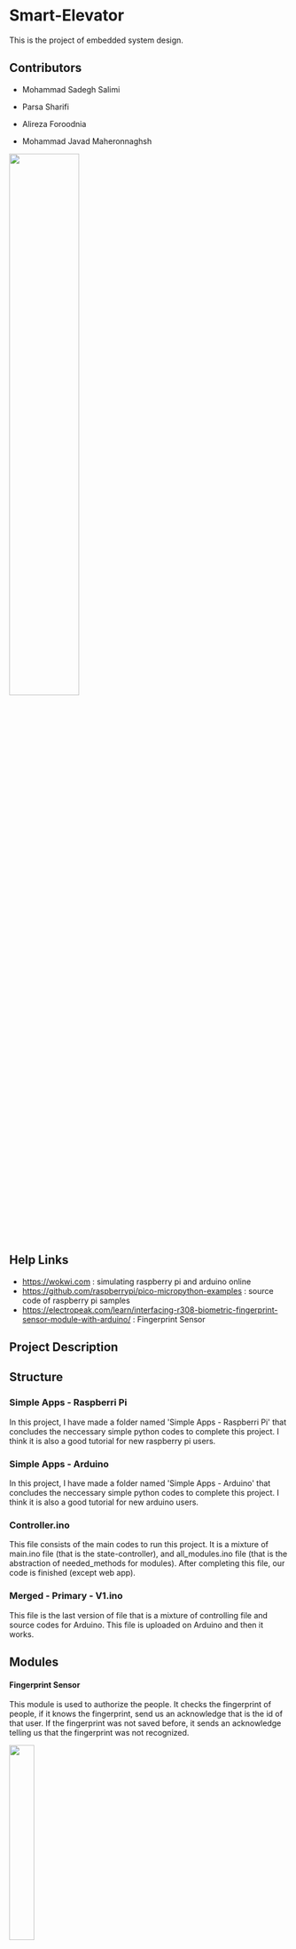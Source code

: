 # Smart-Elevator
This is the project of embedded system design.

## Contributors
* Mohammad Sadegh Salimi

* Parsa Sharifi

* Alireza Foroodnia

* Mohammad Javad Maheronnaghsh

<img src="https://user-images.githubusercontent.com/45296858/217477922-8b27599c-1a28-4232-8c24-69ef5d07f824.jpg" width=50% height=50%>

## Help Links
* https://wokwi.com : simulating raspberry pi and arduino online
* https://github.com/raspberrypi/pico-micropython-examples : source code of raspberry pi samples
* https://electropeak.com/learn/interfacing-r308-biometric-fingerprint-sensor-module-with-arduino/ : Fingerprint Sensor

## Project Description

## Structure
### Simple Apps - Raspberri Pi
In this project, I have made a folder named 'Simple Apps - Raspberri Pi' that concludes the neccessary simple python codes to complete this project. I think it is also a good tutorial for new raspberry pi users.
### Simple Apps - Arduino
In this project, I have made a folder named 'Simple Apps - Arduino' that concludes the neccessary simple python codes to complete this project. I think it is also a good tutorial for new arduino users.

### Controller.ino
This file consists of the main codes to run this project.
It is a mixture of main.ino file (that is the state-controller), and all_modules.ino file (that is the abstraction of needed_methods for modules).
After completing this file, our code is finished (except web app).
### Merged - Primary - V1.ino
This file is the last version of file that is a mixture of controlling file and source codes for Arduino.
This file is uploaded on Arduino and then it works.
## Modules
#### Fingerprint Sensor
This module is used to authorize the people. It checks the fingerprint of people, if it knows the fingerprint, send us an acknowledge that is the id of that user.
If the fingerprint was not saved before, it sends an acknowledge telling us that the fingerprint was not recognized.

<img src="https://user-images.githubusercontent.com/45296858/217478372-8adc5ea0-1d8f-4928-a03e-d4bc0f9e1ac1.png" width=30% height=30%>

Source of image: https://www.adafruit.com/product/751

#### Keypad
It is 4*4 keypad. We can give it a hashtable that maps each of these 16 keys to 16 characters. we can define this hashtable by ourselves.

<img src="https://user-images.githubusercontent.com/45296858/217478588-8498bac6-fb8d-4a8e-a02d-d0b4d387f405.png" width=40% height=40%>

Source of image: https://lastminuteengineers.com/arduino-keypad-tutorial/

#### Light Sensor
This is a module for detecting light intensity, but unfortunately it broke down in our project due to connecting GND and VDD in reversly.

<img src="https://user-images.githubusercontent.com/45296858/217478976-71c68fd4-8bdd-4cb2-ac1d-1fcb6a42fabd.png" width=30% height=30%>

Source of image: https://www.walmart.ca/en/ip/Light-Intensity-Detection-Sensor-Photoresistor-Module-4-Pin-for-Arduino-UNO/PRD0ZRILHDNCH9E

#### Buzzer
It is a very simple module to create sound. We can define the frequency of sound in our code.

<img src="https://user-images.githubusercontent.com/45296858/217479132-093f2ea9-34f3-4c50-ab2e-949b1146effa.png" width=30% height=30%>

Source of image: https://www.ebay.co.uk/itm/253395042040

#### Arduino Board
This is a microcontroller that has two main functions named "setup" and "loop".
Working with arduino is very easy. It runs setup function once and loop function infinitely.
We can add arbitrary functions due to our needs. We run it by Arduino IDE.

<img src="https://user-images.githubusercontent.com/45296858/217478051-d2655123-8b18-464d-a9cc-105235340ade.png" width=30% height=30%>

Source of image: https://www.flickr.com/photos/sparkfun/8406865680/

#### Distance Sensor
It it used to tell use the distance of nearest thing to this sensor.
It works in a way that sends a ultra-sound using one of its circular parts and waits until receives that sent wave.
Then calculates the time between sending and receiving. Then we can calculate the distance using the wave speed.

<img src="https://user-images.githubusercontent.com/45296858/217479401-20f543a8-d151-4644-b4ec-f8fb301d742c.png" width=40% height=40%>

Source of image: https://howtomechatronics.com/tutorials/arduino/ultrasonic-sensor-hc-sr04/

## Web Progressive App
You can find simple version of web page here:
* https://smsadegh19.github.io/SmartElevatorApp/

<img src="https://user-images.githubusercontent.com/45296858/217479479-16daef3a-922c-4d92-b430-bcf01edecf35.jpg" width=30% height=30%>
<img src="https://user-images.githubusercontent.com/45296858/217479515-cddb7545-be07-46a3-b200-33773f24d426.jpg" width=30% height=30%>

## Bluetooth Serial Terminal
<img src="https://user-images.githubusercontent.com/45296858/217479696-9e240e6d-fb73-463a-970b-4f19813a46bd.jpg" width=30% height=30%>
<img src="https://user-images.githubusercontent.com/45296858/217479719-5d1fb895-9280-454d-b35b-145f26c6b596.jpg" width=30% height=30%>

## How to use
To get benefits of this project:
* Connect the hardware modules like the attached help (info) and photoes to this project.
* Plugin (connect) Arduino Board to your pc / laptop.
* Download Arduino IDE (according to your system configs) from https://www.arduino.cc/en/donate/
* Copy and paste code in Controller.ino to Arduino IDE
* Verify and Upload code to the connected Arduino Board (Install "Keypad from Stan..." and "Arduino Uno" if needed).
* Open Serial Console and try using it.


## Completing Notes
* We used Fingerprint Sensor instead of mobile app.
* We wanted to use Light Sensor instead of CO Detection Sensor, but unfortunately it damaged.
* We want to use Bluetooth Sensor for additional score, to show a UI/UX for our elevator.
* We have made a Web Application for the previous task.
* We have used Arduino instead of Raspberry Pi. The reasons are:

  * Arduino gives us a better sense of working with a hardware material.
  * Raspberry Pi needs more initial configurations, and needs monitor for the first time use.
  * Compiling codes in Arduino is much more easier.

## Youtube video
Here you can see the video result of the project:
* https://www.youtube.com/watch?v=x7aLONpJMVo

[![Youtube Video](https://img.youtube.com/vi/x7aLONpJMVo/0.jpg)](https://www.youtube.com/watch?v=x7aLONpJMVo)


## TODO
 - [x] Some wires and a battery for remote controller. 
 - [x]  How to work with bluetooth or wifi module.
 - [x]  How to work with rellay and remote modules.
 - [x] Connect mobile to bluetooth module for web application. -> Web application is created by it is not connected to our modules.
 - [x] Complete code for connceting fingerprint module.
 - [x] Report -> Deadline: Bahman 18th

## Optional Scores

